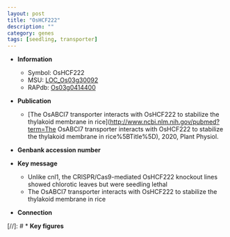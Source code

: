 ```yaml
---
layout: post
title: "OsHCF222"
description: ""
category: genes
tags: [seedling, transporter]
---
```


* **Information**  
    + Symbol: OsHCF222  
    + MSU: [LOC_Os03g30092](http://rice.plantbiology.msu.edu/cgi-bin/ORF_infopage.cgi?orf=LOC_Os03g30092)  
    + RAPdb: [Os03g0414400](http://rapdb.dna.affrc.go.jp/viewer/gbrowse_details/irgsp1?name=Os03g0414400)  

* **Publication**  
    + [The OsABCI7 transporter interacts with OsHCF222 to stabilize the thylakoid membrane in rice](http://www.ncbi.nlm.nih.gov/pubmed?term=The OsABCI7 transporter interacts with OsHCF222 to stabilize the thylakoid membrane in rice%5BTitle%5D), 2020, Plant Physiol.

* **Genbank accession number**  

* **Key message**  
    + Unlike cnl1, the CRISPR/Cas9-mediated OsHCF222 knockout lines showed chlorotic leaves but were seedling lethal
    + The OsABCI7 transporter interacts with OsHCF222 to stabilize the thylakoid membrane in rice

* **Connection**  

[//]: # * **Key figures**  


